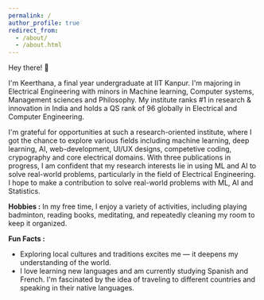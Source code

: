 ```yaml
---
permalink: /
author_profile: true
redirect_from: 
  - /about/
  - /about.html
---
```


Hey there! 👋

I'm Keerthana, a final year undergraduate at IIT Kanpur. I'm majoring in Electrical Engineering with minors in Machine learning, Computer systems, Management sciences and Philosophy. My institute ranks #1 in research & innovation in India and holds a QS rank of 96 globally in Electrical and Computer Engineering.

I'm grateful for opportunities at such a research-oriented institute, where I got the chance to explore various fields including machine learning, deep learning, AI, web-development, UI/UX designs, competetive coding, crypography and core electrical domains. With three publications in progress, I am confident that my research interests lie in using ML and AI to solve real-world problems, particularly in the field of Electrical Engineering. I hope to make a contribution to solve real-world problems with ML, AI and Statistics.  

**Hobbies :** 
In my free time, I enjoy a variety of activities, including playing badminton, reading books, meditating, and repeatedly cleaning my room to keep it organized.

**Fun Facts :** 
- Exploring local cultures and traditions excites me — it deepens my understanding of the world.
- I love learning new languages and am currently studying Spanish and French. I'm fascinated by the idea of traveling to different countries and speaking in their native languages.
